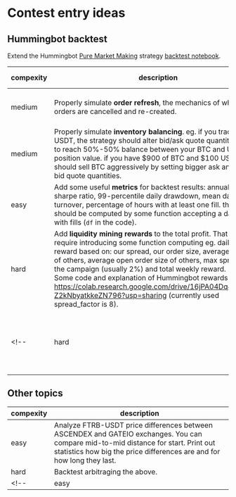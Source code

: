 # Contest entry ideas

## Hummingbot backtest

Extend the Hummingbot [Pure Market Making](https://docs.hummingbot.org/strategies/pure-market-making/) strategy [backtest notebook](https://nbviewer.org/github/crypto-lake/analysis-sharing/blob/main/hummingbot_backtest.ipynb).

| compexity | description | corresponding Hummingbot parameters |
| -- | -- | -- |
| medium | Properly simulate **order refresh**, the mechanics of when orders are cancelled and re-created. | add order_refresh_time, order_refresh_tolarance_pct, minimum_spread. Maybe even filled_order_delay |
| medium | Properly simulate **inventory balancing**. eg. if you trade BTC-USDT, the strategy should alter bid/ask quote quantities to try to reach 50%-50% balance between your BTC and USDT position value. if you have $900 of BTC and $100 USDT, it should sell BTC aggressively by setting bigger ask and smaller bid quote quantities. | add inventory_skew_enabled and inventory_range_multiplier |
| easy | Add some useful **metrics** for backtest results: annualized sharpe ratio, 99-percentile daily drawdown, mean daily turnover, percentage of hours with at least one fill. the metrics should be computed by some function accepting a dataframe with fills (`df` in the code). | |
| hard | Add **liquidity mining rewards** to the total profit. That would require introducing some function computing eg. daily/weekly reward based on: our spread, our order size, average spread of others, average open order size of others, max spread for the campaign (usually 2%) and total weekly reward. <br /> Some code and explanation of Hummingbot rewards is here: <https://colab.research.google.com/drive/16jPA04Dq4N3tBon-Z2kNbyatkkeZN796?usp=sharing> (currently used spread_factor is 8). | |
<!-- | hard | Can we detect **pump and dump** events early enough to use that info profitably, perhaps by stopping to quote? This is unfortunately frequent on small-cap coins. -->

## Other topics

| compexity | description |
| -- | -- |
| easy | Analyze FTRB-USDT price differences between ASCENDEX and GATEIO exchanges. You can compare mid-to-mid distance for start. Print out statistics how big the price differences are and for how long they last. |
| hard | Backtest arbitraging the above. |
<!-- | easy | Analyze **Leaderboard** history. How many people from historical top 10 stay there longer then eg. 3 months? For how long are people from current top 20 using Hummingbot? This would tell us more about how hard is profitable liquidity mining. <br> Use *<https://api.hummingbot.io/bounty/leaderboard?start=1667260800000&market_id=-1>* json api endpoint| -->
